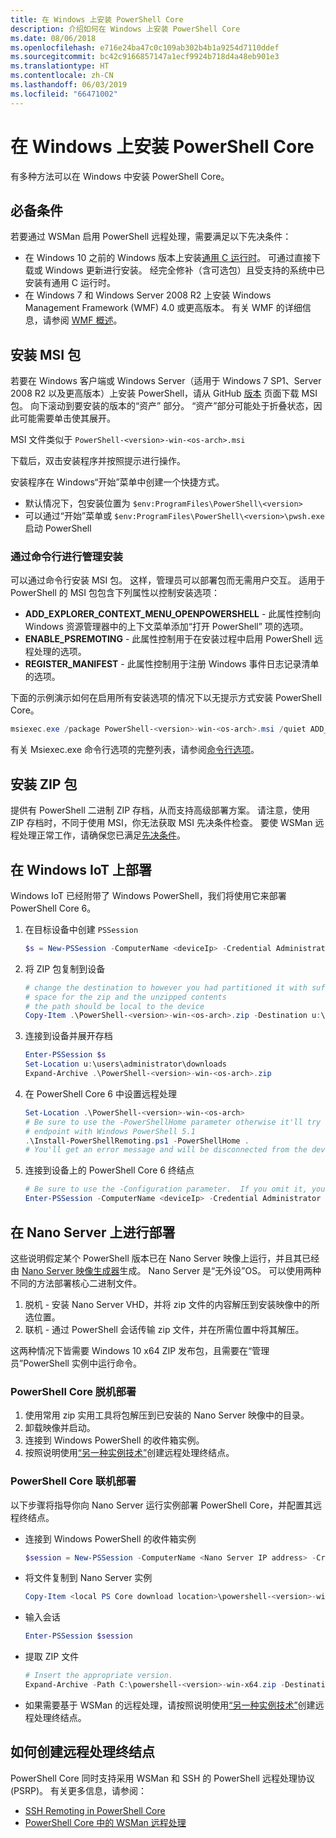 ```yaml
---
title: 在 Windows 上安装 PowerShell Core
description: 介绍如何在 Windows 上安装 PowerShell Core
ms.date: 08/06/2018
ms.openlocfilehash: e716e24ba47c0c109ab302b4b1a9254d7110ddef
ms.sourcegitcommit: bc42c9166857147a1ecf9924b718d4a48eb901e3
ms.translationtype: HT
ms.contentlocale: zh-CN
ms.lasthandoff: 06/03/2019
ms.locfileid: "66471002"
---
```

# <a name="installing-powershell-core-on-windows"></a>在 Windows 上安装 PowerShell Core

有多种方法可以在 Windows 中安装 PowerShell Core。

## <a name="prerequisites"></a>必备条件

若要通过 WSMan 启用 PowerShell 远程处理，需要满足以下先决条件：

- 在 Windows 10 之前的 Windows 版本上安装[通用 C 运行时](https://www.microsoft.com/download/details.aspx?id=50410)。 可通过直接下载或 Windows 更新进行安装。 经完全修补（含可选包）且受支持的系统中已安装有通用 C 运行时。
- 在 Windows 7 和 Windows Server 2008 R2 上安装 Windows Management Framework (WMF) 4.0 或更高版本。 有关 WMF 的详细信息，请参阅 [WMF 概述](/powershell/wmf/overview)。

## <a name="a-idmsi-installing-the-msi-package"></a><a id="msi" />安装 MSI 包

若要在 Windows 客户端或 Windows Server（适用于 Windows 7 SP1、Server 2008 R2 以及更高版本）上安装 PowerShell，请从 GitHub [版本][版本] 页面下载 MSI 包。 向下滚动到要安装的版本的“资产”  部分。 “资产”部分可能处于折叠状态，因此可能需要单击使其展开。

MSI 文件类似于 `PowerShell-<version>-win-<os-arch>.msi`
<!-- TODO: should be updated to point to the Download Center as well -->

下载后，双击安装程序并按照提示进行操作。

安装程序在 Windows“开始”菜单中创建一个快捷方式。

- 默认情况下，包安装位置为 `$env:ProgramFiles\PowerShell\<version>`
- 可以通过“开始”菜单或 `$env:ProgramFiles\PowerShell\<version>\pwsh.exe` 启动 PowerShell

### <a name="administrative-install-from-the-command-line"></a>通过命令行进行管理安装

可以通过命令行安装 MSI 包。 这样，管理员可以部署包而无需用户交互。 适用于 PowerShell 的 MSI 包包含下列属性以控制安装选项：

- **ADD_EXPLORER_CONTEXT_MENU_OPENPOWERSHELL** - 此属性控制向 Windows 资源管理器中的上下文菜单添加“打开 PowerShell”  项的选项。
- **ENABLE_PSREMOTING** - 此属性控制用于在安装过程中启用 PowerShell 远程处理的选项。
- **REGISTER_MANIFEST** - 此属性控制用于注册 Windows 事件日志记录清单的选项。

下面的示例演示如何在启用所有安装选项的情况下以无提示方式安装 PowerShell Core。

```powershell
msiexec.exe /package PowerShell-<version>-win-<os-arch>.msi /quiet ADD_EXPLORER_CONTEXT_MENU_OPENPOWERSHELL=1 ENABLE_PSREMOTING=1 REGISTER_MANIFEST=1
```

有关 Msiexec.exe 命令行选项的完整列表，请参阅[命令行选项](/windows/desktop/Msi/command-line-options)。

## <a name="a-idzip-installing-the-zip-package"></a><a id="zip" />安装 ZIP 包

提供有 PowerShell 二进制 ZIP 存档，从而支持高级部署方案。 请注意，使用 ZIP 存档时，不同于使用 MSI，你无法获取 MSI 先决条件检查。 要使 WSMan 远程处理正常工作，请确保您已满足[先决条件](#prerequisites)。

## <a name="deploying-on-windows-iot"></a>在 Windows IoT 上部署

Windows IoT 已经附带了 Windows PowerShell，我们将使用它来部署 PowerShell Core 6。

1. 在目标设备中创建 `PSSession`

   ```powershell
   $s = New-PSSession -ComputerName <deviceIp> -Credential Administrator
   ```

2. 将 ZIP 包复制到设备

   ```powershell
   # change the destination to however you had partitioned it with sufficient
   # space for the zip and the unzipped contents
   # the path should be local to the device
   Copy-Item .\PowerShell-<version>-win-<os-arch>.zip -Destination u:\users\administrator\Downloads -ToSession $s
   ```

3. 连接到设备并展开存档

   ```powershell
   Enter-PSSession $s
   Set-Location u:\users\administrator\downloads
   Expand-Archive .\PowerShell-<version>-win-<os-arch>.zip
   ```

4. 在 PowerShell Core 6 中设置远程处理

   ```powershell
   Set-Location .\PowerShell-<version>-win-<os-arch>
   # Be sure to use the -PowerShellHome parameter otherwise it'll try to create a new
   # endpoint with Windows PowerShell 5.1
   .\Install-PowerShellRemoting.ps1 -PowerShellHome .
   # You'll get an error message and will be disconnected from the device because it has to restart WinRM
   ```

5. 连接到设备上的 PowerShell Core 6 终结点

   ```powershell
   # Be sure to use the -Configuration parameter.  If you omit it, you will connect to Windows PowerShell 5.1
   Enter-PSSession -ComputerName <deviceIp> -Credential Administrator -Configuration powershell.<version>
   ```

## <a name="deploying-on-nano-server"></a>在 Nano Server 上进行部署

这些说明假定某个 PowerShell 版本已在 Nano Server 映像上运行，并且其已经由 [Nano Server 映像生成器](/windows-server/get-started/deploy-nano-server)生成。
Nano Server 是“无外设”OS。 可以使用两种不同的方法部署核心二进制文件。

1. 脱机 - 安装 Nano Server VHD，并将 zip 文件的内容解压到安装映像中的所选位置。
2. 联机 - 通过 PowerShell 会话传输 zip 文件，并在所需位置中将其解压。

这两种情况下皆需要 Windows 10 x64 ZIP 发布包，且需要在“管理员”PowerShell 实例中运行命令。

### <a name="offline-deployment-of-powershell-core"></a>PowerShell Core 脱机部署

1. 使用常用 zip 实用工具将包解压到已安装的 Nano Server 映像中的目录。
2. 卸载映像并启动。
3. 连接到 Windows PowerShell 的收件箱实例。
4. 按照说明使用[“另一种实例技术”](../learn/remoting/wsman-remoting-in-powershell-core.md#executed-by-another-instance-of-powershell-on-behalf-of-the-instance-that-it-will-register)创建远程处理终结点。

### <a name="online-deployment-of-powershell-core"></a>PowerShell Core 联机部署

以下步骤将指导你向 Nano Server 运行实例部署 PowerShell Core，并配置其远程终结点。

- 连接到 Windows PowerShell 的收件箱实例

  ```powershell
  $session = New-PSSession -ComputerName <Nano Server IP address> -Credential <An Administrator account on the system>
  ```

- 将文件复制到 Nano Server 实例

  ```powershell
  Copy-Item <local PS Core download location>\powershell-<version>-win-x64.zip c:\ -ToSession $session
  ```

- 输入会话

  ```powershell
  Enter-PSSession $session
  ```

- 提取 ZIP 文件

  ```powershell
  # Insert the appropriate version.
  Expand-Archive -Path C:\powershell-<version>-win-x64.zip -DestinationPath "C:\PowerShellCore_<version>"
  ```

- 如果需要基于 WSMan 的远程处理，请按照说明使用[“另一种实例技术”](../learn/remoting/WSMan-Remoting-in-PowerShell-Core.md#executed-by-another-instance-of-powershell-on-behalf-of-the-instance-that-it-will-register)创建远程处理终结点。

## <a name="how-to-create-a-remoting-endpoint"></a>如何创建远程处理终结点

PowerShell Core 同时支持采用 WSMan 和 SSH 的 PowerShell 远程处理协议 (PSRP)。 有关更多信息，请参阅：

- [SSH Remoting in PowerShell Core][ssh-remoting]
- [PowerShell Core 中的 WSMan 远程处理][wsman-remoting]

<!-- [download-center]: TODO -->
[版本]: https://github.com/PowerShell/PowerShell/releases 
[ssh-remoting]: ../core-powershell/SSH-Remoting-in-PowerShell-Core.md 
[wsman-remoting]: ../core-powershell/WSMan-Remoting-in-PowerShell-Core.md 
[AppVeyor]: https://ci.appveyor.com/project/PowerShell/powershell
